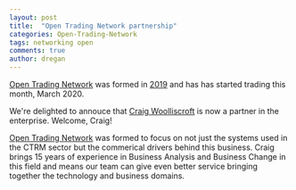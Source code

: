 ```yaml
---
layout: post
title:  "Open Trading Network partnership"
categories: Open-Trading-Network
tags: networking open
comments: true
author: dregan
---
```


[Open Trading Network] was formed in [2019](/open-trading-network/2019/08/01/setup-otn/) and has has started trading this month, March 2020.

We're delighted to annouce that [Craig Woolliscroft] is now a partner in the enterprise. Welcome, Craig!

<!--more-->

[Open Trading Network] was formed to focus on not just the systems used in the CTRM sector but the commerical drivers behind this business. Craig brings 15 years of experience in Business Analysis and Business Change in this field and means our team can give even better service bringing together the technology and business domains.

[Open Trading Network]: {{site.url}}
[Craig Woolliscroft]: https://www.linkedin.com/in/craig-woolliscroft-8122109/
